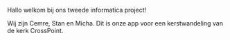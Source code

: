 Hallo welkom bij ons tweede informatica project!

Wij zijn Cemre, Stan en Micha. Dit  is onze app voor een kerstwandeling van de kerk CrossPoint. 

